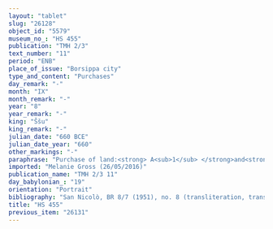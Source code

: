 ```yaml
---
layout: "tablet"
slug: "26128"
object_id: "5579"
museum_no_: "HS 455"
publication: "TMH 2/3"
text_number: "11"
period: "ENB"
place_of_issue: "Borsippa city"
type_and_content: "Purchases"
day_remark: "-"
month: "IX"
month_remark: "-"
year: "8"
year_remark: "-"
king: "Ššu"
king_remark: "-"
julian_date: "660 BCE"
julian_date_year: "660"
other_markings: "-"
paraphrase: "Purchase of land:<strong> A<sub>1</sub> </strong>and<strong> A<sub>2</sub></strong> purchase from <strong>B</strong> one share (<em>zittu</em>) of <em>han&scaron;&ucirc;</em>-land belonging to <strong>C</strong> for 6 shekels of white silver (<em>kaspu peṣ&ucirc;</em>). Both <strong>B</strong> and <strong>C</strong> form part of the Ilūtu-bāni Family. The sold share of land is located in the lower part of the city of Bēl-iqbi. It measures 16 square cubits (28 m<sup>2</sup>). The transaction was concluded before (<em>ana mahar</em>) the governor (<em>&scaron;ākin ṭēmi</em>) of Borsippa (Nab&ucirc;-&scaron;umu-uṣur//Ilia). 4 witnesses (including Nergal-ēṭir, &Scaron;āpik-zēri and Nab&ucirc;-u&scaron;ab&scaron;i of the Iddin-Papsukkal Family and L&acirc;b&acirc;&scaron;i of the Ilūtu-bāni Family) and the scribe (of the Iddin-Papsukkal Family), also identified as the writer of the sealed tablet (<em>&scaron;āṭir kunukki</em>).<br /> &nbsp;<br /> <strong>A<sub>1</sub> </strong>= Zākiru//Iddin-Papsukkal; <strong>A<sub>2</sub></strong> = Bābilāya//Iddin-Papsukkal; <strong>B</strong> = Nab&ucirc;-ahu-ēre&scaron;//Ilūtu-bāni; <strong>C</strong> = Iddin-ahu//Ilūta-bāni; Scribe = Bēl-lē&rsquo;i//Iddin-Papsukkal<br /> &nbsp;"
imported: "Melanie Gross (26/05/2016)"
publication_name: "TMH 2/3 11"
day_babylonian_: "19"
orientation: "Portrait"
bibliography: "San Nicolò, BR 8/7 (1951), no. 8 (transliteration, translation)."
title: "HS 455"
previous_item: "26131"
---
```

